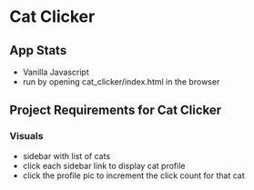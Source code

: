 # Cat Clicker

## App Stats

- Vanilla Javascript
- run by opening cat_clicker/index.html in the browser

## Project Requirements for Cat Clicker

### Visuals
- sidebar with list of cats
- click each sidebar link to display cat profile
- click the profile pic to increment the click count for that cat

